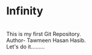 # Infinity
<br>
This is my first Git Repository.
<br>
Author- Tawmeen Hasan Hasib.
<br>
Let's do it.........

